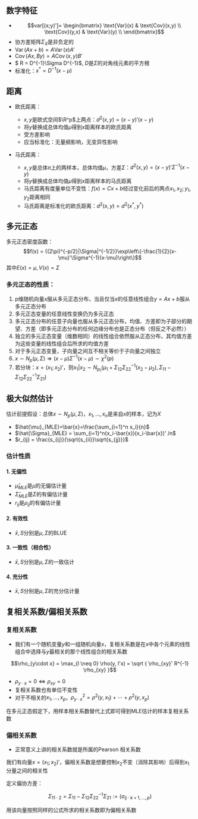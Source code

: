 ## 数字特征

- $$var[(x;y)']=
\begin{bmatrix}
\text{Var}(x) & \text{Cov}(x,y) \\
\text{Cov}(y,x) & \text{Var}(y) \\
\end{bmatrix}$$
- 协方差矩阵$\Sigma_X$是非负定的
- $\operatorname{Var}(Ax+b)=A\operatorname{Var}(x)A'$
- $\operatorname{Cov}(Ax,By)= A\operatorname{Cov}(x,y)B'$
- $ R = D^{-1}\Sigma D^{-1}$, $D$是$\Sigma$的对角线元素的平方根
- 标准化：$x^* = D^{-1}(x-\mu)$

## 距离

- 欧氏距离：
  - $x,y$是欧式空间$\R^p$上两点：$d^2(x,y)=(x-y)'(x-y)$
  - 将$y$替换成总体均值$\mu$得到$x$距离样本的欧氏距离
  - 受方差影响
  - 应当标准化：无量纲影响，无变异性影响

- 马氏距离：
  - $x,y$是总体$\pi$上的两样本，总体均值$\mu$，方差$\Sigma$：$d^2(x,y)=(x-y)'\Sigma^{-1}(x-y)$
  - 将$y$替换成总体均值$\mu$得到$x$距离样本的马氏距离
  - 马氏距离有度量单位不变性：$f(x) = Cx+b$经过变化前后的两点$x_1, x_2;y_1 ,y_2$距离相同
  - 马氏距离是标准化的欧氏距离：$d^2(x,y)=d^2(x^*,y^*)$

## 多元正态

多元正态密度函数：
$$f(x) = {(2\pi)^{-p/2}|\Sigma|^{-1/2}}\exp\left\{-\frac{1}{2}(x-\mu)'\Sigma^{-1}(x-\mu)\right\}$$
其中$E(x) = \mu, V(x) = \Sigma$

### 多元正态的性质：

1. p维随机向量$x$服从多元正态分布，当且仅当$x$的任意线性组合$y = Ax+b$服从多元正态分布
2. 多元正态变量的任意线性变换仍为多元正态
3. 多元正态分布的任意子向量也服从多元正态分布，均值、方差即为子部分的期望、方差（即多元正态分布的任何边缘分布也是正态分布（但反之不必然））
4. 独立的多元正态变量（维数相同）的线性组合依然服从正态分布，其均值方差为这些变量的线性组合后所求的均值方差
5. 对于多元正态变量，子向量之间互不相关等价于子向量之间独立
6. $x\sim N_p(\mu,\Sigma) \Rightarrow (x-\mu)\Sigma^{-1}(x-\mu)\sim \chi^2(p)$
7. 若分块：$x=({x_1};x_2)'$，则$x_1|x_2\sim N_{p_1}(\mu_1+\Sigma_{12}\Sigma_{22}^{-1}(x_2-\mu_2),\Sigma_{11}-\Sigma_{12}\Sigma_{22}^{-1}\Sigma_{21})$

## 极大似然估计

估计前提假设：总体$x\sim  N_p(\mu,\Sigma)$，$x_1 , \ldots ,x_n$是来自$x$的样本，记为$X$

- $\hat{\mu}_{MLE}=\bar{x}=\frac{\sum_{i=1}^n x_i}{n}$
- $\hat{\Sigma}_{MLE} = \sum_{i=1}^n(x_i-\bar{x})(x_i-\bar{x})' /n$ 
- $r_{ij} = \frac{s_{ij}}{\sqrt{s_{ii}}\sqrt{s_{jj}}}$

### 估计性质

#### 1. 无偏性
- $\hat{\mu}_{MLE}$是$\mu$的无偏估计量
- $\hat{\Sigma}_{MLE}$是$\Sigma$的有偏估计量
- $r_{ij}$是$\rho_{ij}$的有偏估计量

#### 2. 有效性

- $\bar{x}, S$分别是$\mu,\Sigma$的BLUE

#### 3. 一致性（相合性）

- $\bar{x}, S$分别是$\mu,\Sigma$的一致估计

#### 4. 充分性

-  $\bar{x}, S$分别是$\mu,\Sigma$的充分估计量

## 复相关系数/偏相关系数

### 复相关系数

- 我们有一个随机变量$y$和一组随机向量$x$，复相关系数是在$x$中各个元素的线性组合中选择与$y$最相关的那个线性组合的相关系数
  

$$\rho_{y\cdot x} = \max_{l \neq 0} \rho(y, l'x) = \sqrt { \rho_{xy}' R^{-1} \rho_{xy} }$$

- $\rho_{y \cdot x} = 0 \Leftrightarrow \rho_{xy} =0$
- 复相关系数也有单位不变性
- 对于不相关的$x_1 , \ldots , x_p$，$\rho^2_{y\cdot x}=\rho^2(y,x_1)+ \cdots  + \rho^2(y, x_p)$

在多元正态假定下，用样本相关系数替代上式即可得到MLE估计的样本复相关系数

### 偏相关系数

- 正常意义上讲的相关系数就是所属的Pearson 相关系数

我们有向量$x=(x_1 ; x_2 )'$，偏相关系数是想要控制$x_2$不变（消除其影响）后得到$x_1$分量之间的相关性

定义偏协方差：

$$\Sigma_{11\cdot 2} = \Sigma_{11} - \Sigma_{12} \Sigma_{22}^{-1}\Sigma_{21} := (\sigma_{ij\cdot k+1 , \ldots ,p})$$

用该向量按照同样的公式所求的相关系数即为偏相关系数